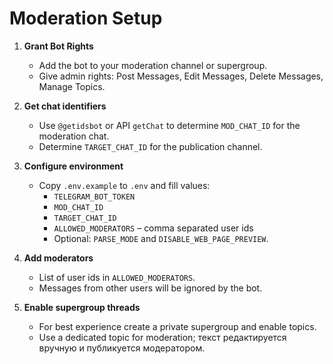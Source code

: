 # Moderation Setup

1. **Grant Bot Rights**
   - Add the bot to your moderation channel or supergroup.
   - Give admin rights: Post Messages, Edit Messages, Delete Messages, Manage Topics.

2. **Get chat identifiers**
   - Use `@getidsbot` or API `getChat` to determine `MOD_CHAT_ID` for the moderation chat.
   - Determine `TARGET_CHAT_ID` for the publication channel.

3. **Configure environment**
   - Copy `.env.example` to `.env` and fill values:
     - `TELEGRAM_BOT_TOKEN`
     - `MOD_CHAT_ID`
     - `TARGET_CHAT_ID`
     - `ALLOWED_MODERATORS` – comma separated user ids
     - Optional: `PARSE_MODE` and `DISABLE_WEB_PAGE_PREVIEW`.

4. **Add moderators**
   - List of user ids in `ALLOWED_MODERATORS`.
   - Messages from other users will be ignored by the bot.

5. **Enable supergroup threads**
   - For best experience create a private supergroup and enable topics.
   - Use a dedicated topic for moderation; текст редактируется вручную и публикуется модератором.

